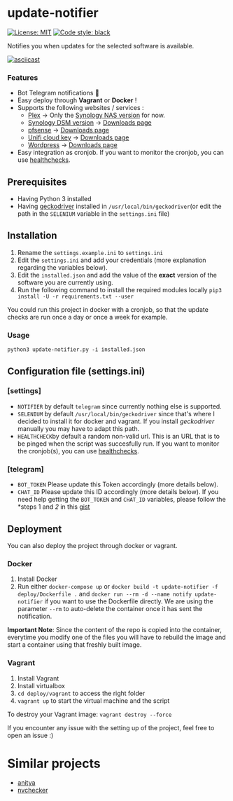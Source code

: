 # update-notifier
<a href="https://github.com/trolologuy/update-notifier/blob/master/LICENSE"><img alt="License: MIT" src="https://black.readthedocs.io/en/stable/_static/license.svg"></a>
<a href="https://github.com/psf/black"><img alt="Code style: black" src="https://img.shields.io/badge/code%20style-black-000000.svg"></a>

Notifies you when updates for the selected software is available.

[![asciicast](https://asciinema.org/a/330224.svg)](https://asciinema.org/a/330224)

### Features
- Bot Telegram notifications :robot:
- Easy deploy through __Vagrant__ or __Docker__ ! 
- Supports the following websites / services :
   - [Plex](https://www.plex.tv/) → Only the [Synology NAS version](https://www.plex.tv/media-server-downloads/) for now.
   - [Synology DSM version](https://www.synology.com/en-us/dsm) → [Downloads page](https://www.synology.com/en-us/support/download)
   - [pfsense](https://www.netgate.com/solutions/pfsense/features.html) → [Downloads page](https://www.pfsense.org/download/)
   - [Unifi cloud key](https://www.ui.com/unifi/unifi-cloud-key/) → [Downloads page](https://www.ui.com/download/unifi/unifi-cloud-key)
   - [Wordpress](https://wordpress.org/) → [Downloads page](https://wordpress.org/download/)
- Easy integration as cronjob. If you want to monitor the cronjob, you can use [healthchecks](healthchecks.io/).

## Prerequisites
- Having Python 3 installed
- Having [geckodriver](https://github.com/mozilla/geckodriver/releases/) installed in `/usr/local/bin/geckodriver`(or edit the path in the `SELENIUM` variable in the `settings.ini` file)

## Installation
1. Rename the `settings.example.ini` to `settings.ini`
2. Edit the `settings.ini` and add your credentials (more explanation regarding the variables below).
3. Edit the `installed.json` and add the value of the __exact__ version of the software you are currently using.
4. Run the following command to install the required modules locally `pip3 install -U -r requirements.txt --user`

You could run this project in docker with a cronjob, so that the update checks are run once a day or once a week for example.

### Usage
`python3 update-notifier.py -i installed.json`


## Configuration file (settings.ini)
### [settings]
- `NOTIFIER` by default `telegram` since currently nothing else is supported.
- `SELENIUM` by default `/usr/local/bin/geckodriver` since that's where I decided to install it for docker and vagrant. If you install *geckodriver* manually you may have to adapt this path.
- `HEALTHCHECK`by default a random non-valid url. This is an URL that is to be pinged when the script was succesfully run. If you want to monitor the cronjob(s), you can use [healthchecks](healthchecks.io/).

### [telegram]
- `BOT_TOKEN` Please update this Token accordingly (more details below).
- `CHAT_ID` Please update this ID accordingly (more details below).
If you need help getting the `BOT_TOKEN` and `CHAT_ID` variables, please follow the *steps 1 and *2* in this [gist](https://gist.github.com/trolologuy/c290ac3edc46fe6bc2b69ccc497cd4bc)


## Deployment

You can also deploy the project through docker or vagrant.

### Docker
1. Install Docker
2. Run either `docker-compose up` or `docker build -t update-notifier -f deploy/Dockerfile .` and `docker run --rm -d --name notify update-notifier` if you want to use the Dockerfile directly. We are using the parameter `--rm` to auto-delete the container once it has sent the notification.

__Important Note__: Since the content of the repo is copied into the container, everytime you modify one of the files you will have to rebuild the image and start a container using that freshly built image.

### Vagrant
1. Install Vagrant
2. Install virtualbox
3. `cd deploy/vagrant` to access the right folder
4. `vagrant up` to start the virtual machine and the script

To destroy your Vagrant image:
`vagrant destroy --force`


If you encounter any issue with the setting up of the project, feel free to open an issue :) 


# Similar projects
* [anitya](https://github.com/fedora-infra/anitya)
* [nvchecker](https://github.com/lilydjwg/nvchecker)